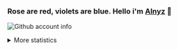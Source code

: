 ### Rose are red, violets are blue. Hello i'm [Alnyz](https://github.com/alnyz) 👋

![Github account info](https://metrics.lecoq.io/alnyz?template=classic&config.timezone=Indonesia)

<details><summary>More statistics</summary>
  
![Dyseo's github stats](https://bad-apple-github-readme.vercel.app/api?show_bg=1&username=alnyz&count_private=true&show_icons=true&theme=bear)
  
- 🐍 Snake Man
- 🌐 Language: Indonesia  | English
</details>
